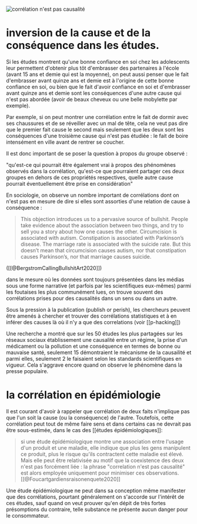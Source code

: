 ![corrélation n'est pas causalité](correlation_causalité.png)


# inversion de la cause et de la conséquence dans les études. 

Si les études montrent qu'une bonne confiance en soi chez les adolescents leur permettent d'obtenir plus tôt d'embrasser des partenaires à l'école (avant 15 ans et demie qui est la moyenne), on peut aussi penser que le fait d'embrasser avant quinze ans et demie est à l'origine de cette bonne confiance en soi, ou bien que le fait d'avoir confiance en soi et d'embrasser avant quinze ans et demie sont les conséquences d'une autre cause qui n'est pas abordée (avoir de beaux cheveux ou une belle mobylette par exemple). 

Par exemple, si on peut montrer une corrélation entre le fait de dormir avec ses chaussures et de se réveiller avec un mal de tête, cela ne veut pas dire que le premier fait cause le second mais seulement que les deux sont les conséquences d'une troisième cause qui n'est pas étudiée : le fait de boire intensément en ville avant de rentrer se coucher. 

Il est donc important de se poser la question à propos du groupe observé : 

"qu'est-ce qui pourrait être également vrai à propos des phénomènes observés dans la corrélation, qu'est-ce que pourraient partager ces deux groupes en dehors de ces propriétés respectives, quelle autre cause pourrait éventuellement être prise en considération"

En sociologie, on observe un nombre important de corrélations dont on n'est pas en mesure de dire si elles sont assorties d'une relation de cause à conséquence : 

>This objection introduces us to a pervasive source of bullshit. People take evidence about the association between two things, and try to sell you a story about how one causes the other. Circumcision is associated with autism. Constipation is associated with Parkinson’s disease. The marriage rate is associated with the suicide rate. But this doesn’t mean that circumcision causes autism, nor that constipation causes Parkinson’s, nor that marriage causes suicide. 

([[@BergstromCallingBullshitArt2020]])

dans le mesure où les données sont toujours présentées dans les médias sous une forme narrative (et parfois par les scientifiques eux-mêmes) parmi les foutaises les plus communément lues, on trouve souvent des corrélations prises pour des causalités dans un sens ou dans un autre. 

Sous la pression à la publication (publish or perish), les chercheurs peuvent être amenés à chercher et trouver des corrélations statistiques et à en inférer des causes là où il n'y a que des correlations (voir [[p-hacking]])

Une recherche a montré que sur les 50 études les plus partagées sur les réseaux sociaux établissement une causalité entre un régime, la prise d'un médicament ou la pollution et une conséquence en termes de bonne ou mauvaise santé, seulement 15 démontraient le mécanisme de la causailité et parmi elles, seulement 2 le faisaient selon les standards scientifiques en vigueur. Cela s'aggrave encore quand on observe le phénomène dans la presse populaire. 

# la corrélation en épidémiologie

Il est courant d'avoir à rappeler que corrélation de deux faits n'implique pas que l'un soit la cause (ou la conséquence) de l'autre. Toutefois, cette corrélation peut tout de même faire sens et dans certains cas ne devrait pas être sous-estimée, dans le cas des [[études épidémiologiques]]:

> si une étude épidémiologique montre une association entre l'usage d'un produit et une maladie, elle indique que plus les gens manipulent ce produit, plus le risque qu'ils contractent cette maladie est élevé. Mais elle peut être relativisée au motif que la coexistence des deux n'est pas forcément liée : la phrase "correlation n'est pas causalité" est alors employée uniquement pour minimiser ces observations. [[@Foucartgardiensraisonenquete2020]]

Une étude épidémiologique ne peut dans sa conception même manifester que des corrélations, pourtant généralement on s'accorde sur l'intérêt de ces études, sauf quand on veut prouver qu'en dépit de très fortes présomptions du contraire, telle substance ne présente aucun danger pour le consommateur. 

